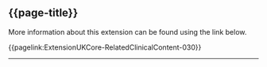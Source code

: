 ## {{page-title}}

More information about this extension can be found using the link below.

{{pagelink:ExtensionUKCore-RelatedClinicalContent-030}}


---